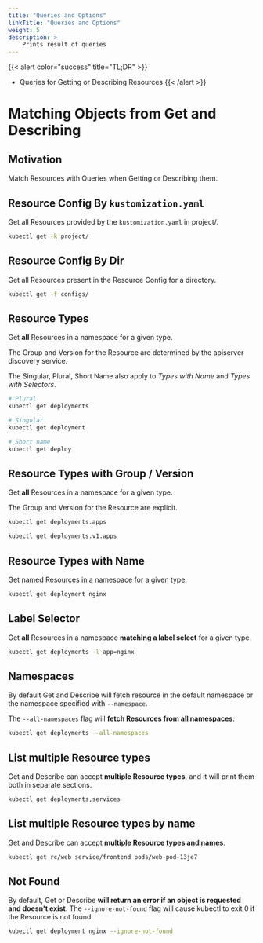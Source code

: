 ```yaml
---
title: "Queries and Options"
linkTitle: "Queries and Options"
weight: 5
description: >
    Prints result of queries
---
```



{{< alert color="success" title="TL;DR" >}}
- Queries for Getting or Describing Resources
{{< /alert >}}

# Matching Objects from Get and Describing

## Motivation

Match Resources with Queries when Getting or Describing them.

## Resource Config By `kustomization.yaml`

Get all Resources provided by the `kustomization.yaml` in project/.

```bash
kubectl get -k project/
```

## Resource Config By Dir

Get all Resources present in the Resource Config for a directory.

```bash
kubectl get -f configs/
```

## Resource Types

Get **all** Resources in a namespace for a given type.

The Group and Version for the Resource are determined by the apiserver discovery service.

The Singular, Plural, Short Name also apply to *Types with Name* and *Types with Selectors*.

```bash
# Plural
kubectl get deployments
```

```bash
# Singular
kubectl get deployment
```

```bash
# Short name
kubectl get deploy
```

## Resource Types with Group / Version

Get **all** Resources in a namespace for a given type.

The Group and Version for the Resource are explicit.

```bash
kubectl get deployments.apps
```

```bash
kubectl get deployments.v1.apps
```

## Resource Types with Name

Get named Resources in a namespace for a given type.

```bash
kubectl get deployment nginx
```

## Label Selector

Get **all** Resources in a namespace **matching a label select** for a given type.

```bash
kubectl get deployments -l app=nginx
```

## Namespaces

By default Get and Describe will fetch resource in the default namespace or the namespace specified
with `--namespace`.

The `--all-namespaces` flag will **fetch Resources from all namespaces**.

```bash
kubectl get deployments --all-namespaces
```

## List multiple Resource types

Get and Describe can accept **multiple Resource types**, and it will print them both in separate sections.

```bash
kubectl get deployments,services
```

## List multiple Resource types by name

Get and Describe can accept **multiple Resource types and names**.

```bash
kubectl get rc/web service/frontend pods/web-pod-13je7
```

## Not Found

By default, Get or Describe **will return an error if an object is requested and doesn't exist**.
The `--ignore-not-found` flag will cause kubectl to exit 0 if the Resource is not found

```bash
kubectl get deployment nginx --ignore-not-found
```